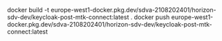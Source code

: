 docker build -t europe-west1-docker.pkg.dev/sdva-2108202401/horizon-sdv-dev/keycloak-post-mtk-connect:latest .
docker push europe-west1-docker.pkg.dev/sdva-2108202401/horizon-sdv-dev/keycloak-post-mtk-connect:latest
